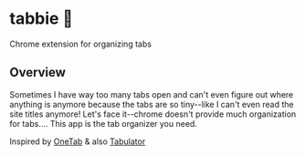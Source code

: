 # tabbie 🐯
Chrome extension for organizing tabs

## Overview
Sometimes I have way too many tabs open and can't even figure out where anything is anymore because the tabs are so tiny--like I can't even read the site titles anymore! Let's face it--chrome doesn't provide much organization for tabs.... This app is the tab organizer you need.

Inspired by [OneTab](https://chrome.google.com/webstore/detail/onetab/chphlpgkkbolifaimnlloiipkdnihall?hl=en) & also [Tabulator](https://github.com/Greduan/chrome-ext-tabulator)
